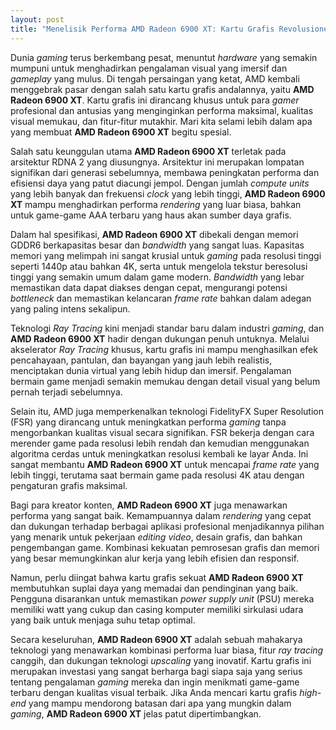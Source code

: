 ```yaml
---
layout: post
title: "Menelisik Performa AMD Radeon 6900 XT: Kartu Grafis Revolusioner untuk Gamers"
---
```


Dunia *gaming* terus berkembang pesat, menuntut *hardware* yang semakin mumpuni untuk menghadirkan pengalaman visual yang imersif dan *gameplay* yang mulus. Di tengah persaingan yang ketat, AMD kembali menggebrak pasar dengan salah satu kartu grafis andalannya, yaitu **AMD Radeon 6900 XT**. Kartu grafis ini dirancang khusus untuk para *gamer* profesional dan antusias yang menginginkan performa maksimal, kualitas visual memukau, dan fitur-fitur mutakhir. Mari kita selami lebih dalam apa yang membuat **AMD Radeon 6900 XT** begitu spesial.

Salah satu keunggulan utama **AMD Radeon 6900 XT** terletak pada arsitektur RDNA 2 yang diusungnya. Arsitektur ini merupakan lompatan signifikan dari generasi sebelumnya, membawa peningkatan performa dan efisiensi daya yang patut diacungi jempol. Dengan jumlah *compute units* yang lebih banyak dan frekuensi *clock* yang lebih tinggi, **AMD Radeon 6900 XT** mampu menghadirkan performa *rendering* yang luar biasa, bahkan untuk game-game AAA terbaru yang haus akan sumber daya grafis.

Dalam hal spesifikasi, **AMD Radeon 6900 XT** dibekali dengan memori GDDR6 berkapasitas besar dan *bandwidth* yang sangat luas. Kapasitas memori yang melimpah ini sangat krusial untuk *gaming* pada resolusi tinggi seperti 1440p atau bahkan 4K, serta untuk mengelola tekstur beresolusi tinggi yang semakin umum dalam game modern. *Bandwidth* yang lebar memastikan data dapat diakses dengan cepat, mengurangi potensi *bottleneck* dan memastikan kelancaran *frame rate* bahkan dalam adegan yang paling intens sekalipun.

Teknologi *Ray Tracing* kini menjadi standar baru dalam industri *gaming*, dan **AMD Radeon 6900 XT** hadir dengan dukungan penuh untuknya. Melalui akselerator *Ray Tracing* khusus, kartu grafis ini mampu menghasilkan efek pencahayaan, pantulan, dan bayangan yang jauh lebih realistis, menciptakan dunia virtual yang lebih hidup dan imersif. Pengalaman bermain game menjadi semakin memukau dengan detail visual yang belum pernah terjadi sebelumnya.

Selain itu, AMD juga memperkenalkan teknologi FidelityFX Super Resolution (FSR) yang dirancang untuk meningkatkan performa *gaming* tanpa mengorbankan kualitas visual secara signifikan. FSR bekerja dengan cara merender game pada resolusi lebih rendah dan kemudian menggunakan algoritma cerdas untuk meningkatkan resolusi kembali ke layar Anda. Ini sangat membantu **AMD Radeon 6900 XT** untuk mencapai *frame rate* yang lebih tinggi, terutama saat bermain game pada resolusi 4K atau dengan pengaturan grafis maksimal.

Bagi para kreator konten, **AMD Radeon 6900 XT** juga menawarkan performa yang sangat baik. Kemampuannya dalam *rendering* yang cepat dan dukungan terhadap berbagai aplikasi profesional menjadikannya pilihan yang menarik untuk pekerjaan *editing video*, desain grafis, dan bahkan pengembangan game. Kombinasi kekuatan pemrosesan grafis dan memori yang besar memungkinkan alur kerja yang lebih efisien dan responsif.

Namun, perlu diingat bahwa kartu grafis sekuat **AMD Radeon 6900 XT** membutuhkan suplai daya yang memadai dan pendinginan yang baik. Pengguna disarankan untuk memastikan *power supply unit* (PSU) mereka memiliki watt yang cukup dan casing komputer memiliki sirkulasi udara yang baik untuk menjaga suhu tetap optimal.

Secara keseluruhan, **AMD Radeon 6900 XT** adalah sebuah mahakarya teknologi yang menawarkan kombinasi performa luar biasa, fitur *ray tracing* canggih, dan dukungan teknologi *upscaling* yang inovatif. Kartu grafis ini merupakan investasi yang sangat berharga bagi siapa saja yang serius tentang pengalaman *gaming* mereka dan ingin menikmati game-game terbaru dengan kualitas visual terbaik. Jika Anda mencari kartu grafis *high-end* yang mampu mendorong batasan dari apa yang mungkin dalam *gaming*, **AMD Radeon 6900 XT** jelas patut dipertimbangkan.
